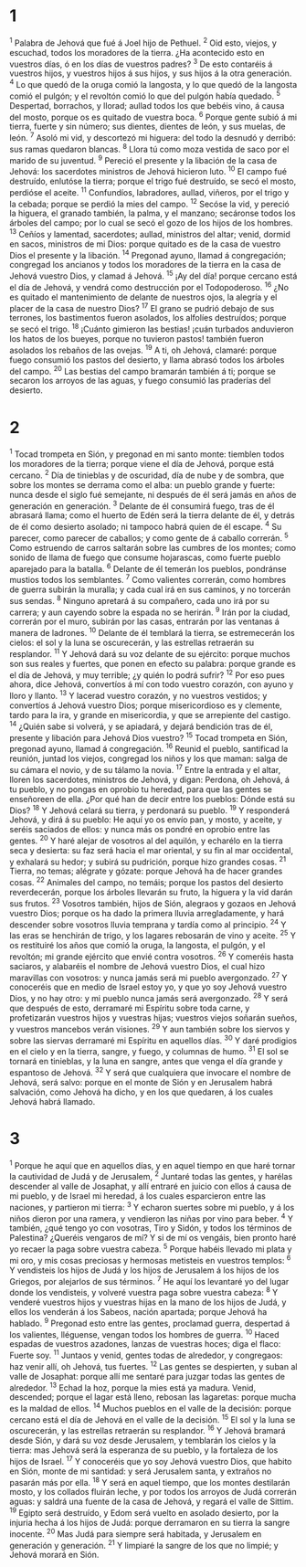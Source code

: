# 1 
<sup>1</sup> Palabra de Jehová que fué á Joel hijo de Pethuel. <sup>2</sup> Oid esto, viejos, y escuchad, todos los moradores de la tierra. ¿Ha acontecido esto en vuestros días, ó en los días de vuestros padres? <sup>3</sup> De esto contaréis á vuestros hijos, y vuestros hijos á sus hijos, y sus hijos á la otra generación. <sup>4</sup> Lo que quedó de la oruga comió la langosta, y lo que quedó de la langosta comió el pulgón; y el revoltón comió lo que del pulgón había quedado. <sup>5</sup> Despertad, borrachos, y llorad; aullad todos los que bebéis vino, á causa del mosto, porque os es quitado de vuestra boca. <sup>6</sup> Porque gente subió á mi tierra, fuerte y sin número; sus dientes, dientes de león, y sus muelas, de león. <sup>7</sup> Asoló mi vid, y descortezó mi higuera: del todo la desnudó y derribó: sus ramas quedaron blancas. <sup>8</sup> Llora tú como moza vestida de saco por el marido de su juventud. <sup>9</sup> Pereció el presente y la libación de la casa de Jehová: los sacerdotes ministros de Jehová hicieron luto. <sup>10</sup> El campo fué destruído, enlutóse la tierra; porque el trigo fué destruído, se secó el mosto, perdióse el aceite. <sup>11</sup> Confundíos, labradores, aullad, viñeros, por el trigo y la cebada; porque se perdió la mies del campo. <sup>12</sup> Secóse la vid, y pereció la higuera, el granado también, la palma, y el manzano; secáronse todos los árboles del campo; por lo cual se secó el gozo de los hijos de los hombres. <sup>13</sup> Ceñíos y lamentad, sacerdotes; aullad, ministros del altar; venid, dormid en sacos, ministros de mi Dios: porque quitado es de la casa de vuestro Dios el presente y la libación. <sup>14</sup> Pregonad ayuno, llamad á congregación; congregad los ancianos y todos los moradores de la tierra en la casa de Jehová vuestro Dios, y clamad á Jehová. <sup>15</sup> ¡Ay del día! porque cercano está el día de Jehová, y vendrá como destrucción por el Todopoderoso. <sup>16</sup> ¿No es quitado el mantenimiento de delante de nuestros ojos, la alegría y el placer de la casa de nuestro Dios? <sup>17</sup> El grano se pudrió debajo de sus terrones, los bastimentos fueron asolados, los alfolíes destruídos; porque se secó el trigo. <sup>18</sup> ¡Cuánto gimieron las bestias! ¡cuán turbados anduvieron los hatos de los bueyes, porque no tuvieron pastos! también fueron asolados los rebaños de las ovejas. <sup>19</sup> A ti, oh Jehová, clamaré: porque fuego consumió los pastos del desierto, y llama abrasó todos los árboles del campo. <sup>20</sup> Las bestias del campo bramarán también á ti; porque se secaron los arroyos de las aguas, y fuego consumió las praderías del desierto. 

# 2 
<sup>1</sup> Tocad trompeta en Sión, y pregonad en mi santo monte: tiemblen todos los moradores de la tierra; porque viene el día de Jehová, porque está cercano. <sup>2</sup> Día de tinieblas y de oscuridad, día de nube y de sombra, que sobre los montes se derrama como el alba: un pueblo grande y fuerte: nunca desde el siglo fué semejante, ni después de él será jamás en años de generación en generación. <sup>3</sup> Delante de él consumirá fuego, tras de él abrasará llama; como el huerto de Edén será la tierra delante de él, y detrás de él como desierto asolado; ni tampoco habrá quien de él escape. <sup>4</sup> Su parecer, como parecer de caballos; y como gente de á caballo correrán. <sup>5</sup> Como estruendo de carros saltarán sobre las cumbres de los montes; como sonido de llama de fuego que consume hojarascas, como fuerte pueblo aparejado para la batalla. <sup>6</sup> Delante de él temerán los pueblos, pondránse mustios todos los semblantes. <sup>7</sup> Como valientes correrán, como hombres de guerra subirán la muralla; y cada cual irá en sus caminos, y no torcerán sus sendas. <sup>8</sup> Ninguno apretará á su compañero, cada uno irá por su carrera; y aun cayendo sobre la espada no se herirán. <sup>9</sup> Irán por la ciudad, correrán por el muro, subirán por las casas, entrarán por las ventanas á manera de ladrones. <sup>10</sup> Delante de él temblará la tierra, se estremecerán los cielos: el sol y la luna se oscurecerán, y las estrellas retraerán su resplandor. <sup>11</sup> Y Jehová dará su voz delante de su ejército: porque muchos son sus reales y fuertes, que ponen en efecto su palabra: porque grande es el día de Jehová, y muy terrible; ¿y quién lo podrá sufrir? <sup>12</sup> Por eso pues ahora, dice Jehová, convertíos á mí con todo vuestro corazón, con ayuno y lloro y llanto. <sup>13</sup> Y lacerad vuestro corazón, y no vuestros vestidos; y convertíos á Jehová vuestro Dios; porque misericordioso es y clemente, tardo para la ira, y grande en misericordia, y que se arrepiente del castigo. <sup>14</sup> ¿Quién sabe si volverá, y se apiadará, y dejará bendición tras de él, presente y libación para Jehová Dios vuestro? <sup>15</sup> Tocad trompeta en Sión, pregonad ayuno, llamad á congregación. <sup>16</sup> Reunid el pueblo, santificad la reunión, juntad los viejos, congregad los niños y los que maman: salga de su cámara el novio, y de su tálamo la novia. <sup>17</sup> Entre la entrada y el altar, lloren los sacerdotes, ministros de Jehová, y digan: Perdona, oh Jehová, á tu pueblo, y no pongas en oprobio tu heredad, para que las gentes se enseñoreen de ella. ¿Por qué han de decir entre los pueblos: Dónde está su Dios? <sup>18</sup> Y Jehová celará su tierra, y perdonará su pueblo. <sup>19</sup> Y responderá Jehová, y dirá á su pueblo: He aquí yo os envío pan, y mosto, y aceite, y seréis saciados de ellos: y nunca más os pondré en oprobio entre las gentes. <sup>20</sup> Y haré alejar de vosotros al del aquilón, y echarélo en la tierra seca y desierta: su faz será hacia el mar oriental, y su fin al mar occidental, y exhalará su hedor; y subirá su pudrición, porque hizo grandes cosas. <sup>21</sup> Tierra, no temas; alégrate y gózate: porque Jehová ha de hacer grandes cosas. <sup>22</sup> Animales del campo, no temáis; porque los pastos del desierto reverdecerán, porque los árboles llevarán su fruto, la higuera y la vid darán sus frutos. <sup>23</sup> Vosotros también, hijos de Sión, alegraos y gozaos en Jehová vuestro Dios; porque os ha dado la primera lluvia arregladamente, y hará descender sobre vosotros lluvia temprana y tardía como al principio. <sup>24</sup> Y las eras se henchirán de trigo, y los lagares rebosarán de vino y aceite. <sup>25</sup> Y os restituiré los años que comió la oruga, la langosta, el pulgón, y el revoltón; mi grande ejército que envié contra vosotros. <sup>26</sup> Y comeréis hasta saciaros, y alabaréis el nombre de Jehová vuestro Dios, el cual hizo maravillas con vosotros: y nunca jamás será mi pueblo avergonzado. <sup>27</sup> Y conoceréis que en medio de Israel estoy yo, y que yo soy Jehová vuestro Dios, y no hay otro: y mi pueblo nunca jamás será avergonzado. <sup>28</sup> Y será que después de esto, derramaré mi Espíritu sobre toda carne, y profetizarán vuestros hijos y vuestras hijas; vuestros viejos soñarán sueños, y vuestros mancebos verán visiones. <sup>29</sup> Y aun también sobre los siervos y sobre las siervas derramaré mi Espíritu en aquellos días. <sup>30</sup> Y daré prodigios en el cielo y en la tierra, sangre, y fuego, y columnas de humo. <sup>31</sup> El sol se tornará en tinieblas, y la luna en sangre, antes que venga el día grande y espantoso de Jehová. <sup>32</sup> Y será que cualquiera que invocare el nombre de Jehová, será salvo: porque en el monte de Sión y en Jerusalem habrá salvación, como Jehová ha dicho, y en los que quedaren, á los cuales Jehová habrá llamado. 

# 3 
<sup>1</sup> Porque he aquí que en aquellos días, y en aquel tiempo en que haré tornar la cautividad de Judá y de Jerusalem, <sup>2</sup> Juntaré todas las gentes, y harélas descender al valle de Josaphat, y allí entraré en juicio con ellos á causa de mi pueblo, y de Israel mi heredad, á los cuales esparcieron entre las naciones, y partieron mi tierra: <sup>3</sup> Y echaron suertes sobre mi pueblo, y á los niños dieron por una ramera, y vendieron las niñas por vino para beber. <sup>4</sup> Y también, ¿qué tengo yo con vosotras, Tiro y Sidón, y todos los términos de Palestina? ¿Queréis vengaros de mí? Y si de mí os vengáis, bien pronto haré yo recaer la paga sobre vuestra cabeza. <sup>5</sup> Porque habéis llevado mi plata y mi oro, y mis cosas preciosas y hermosas metisteis en vuestros templos: <sup>6</sup> Y vendisteis los hijos de Judá y los hijos de Jerusalem á los hijos de los Griegos, por alejarlos de sus términos. <sup>7</sup> He aquí los levantaré yo del lugar donde los vendisteis, y volveré vuestra paga sobre vuestra cabeza: <sup>8</sup> Y venderé vuestros hijos y vuestras hijas en la mano de los hijos de Judá, y ellos los venderán á los Sabeos, nación apartada; porque Jehová ha hablado. <sup>9</sup> Pregonad esto entre las gentes, proclamad guerra, despertad á los valientes, lléguense, vengan todos los hombres de guerra. <sup>10</sup> Haced espadas de vuestros azadones, lanzas de vuestras hoces; diga el flaco: Fuerte soy. <sup>11</sup> Juntaos y venid, gentes todas de alrededor, y congregaos: haz venir allí, oh Jehová, tus fuertes. <sup>12</sup> Las gentes se despierten, y suban al valle de Josaphat: porque allí me sentaré para juzgar todas las gentes de alrededor. <sup>13</sup> Echad la hoz, porque la mies está ya madura. Venid, descended; porque el lagar está lleno, rebosan las lagaretas: porque mucha es la maldad de ellos. <sup>14</sup> Muchos pueblos en el valle de la decisión: porque cercano está el día de Jehová en el valle de la decisión. <sup>15</sup> El sol y la luna se oscurecerán, y las estrellas retraerán su resplandor. <sup>16</sup> Y Jehová bramará desde Sión, y dará su voz desde Jerusalem, y temblarán los cielos y la tierra: mas Jehová será la esperanza de su pueblo, y la fortaleza de los hijos de Israel. <sup>17</sup> Y conoceréis que yo soy Jehová vuestro Dios, que habito en Sión, monte de mi santidad: y será Jerusalem santa, y extraños no pasarán más por ella. <sup>18</sup> Y será en aquel tiempo, que los montes destilarán mosto, y los collados fluirán leche, y por todos los arroyos de Judá correrán aguas: y saldrá una fuente de la casa de Jehová, y regará el valle de Sittim. <sup>19</sup> Egipto será destruído, y Edom será vuelto en asolado desierto, por la injuria hecha á los hijos de Judá: porque derramaron en su tierra la sangre inocente. <sup>20</sup> Mas Judá para siempre será habitada, y Jerusalem en generación y generación. <sup>21</sup> Y limpiaré la sangre de los que no limpié; y Jehová morará en Sión. 